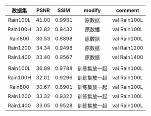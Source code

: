|  数据集  | PSNR  |  SSIM  |    modify    |   comment    |
| :------: | :---: | :----: | :----------: | :----------: |
| Rain100L | 41.00 | 0.9931 |    原数据    | val Rain100L |
| Rain100H | 32.82 | 0.9432 |    原数据    | val Rain100L |
| Rain800  | 30.53 | 0.8898 |    原数据    | val Rain100L |
| Rain1200 | 34.34 | 0.9498 |    原数据    | val Rain1200 |
| Rain1400 | 33.40 | 0.9567 |    原数据    | val Rain1400 |
|          |       |        |              |              |
| Rain100L | 36.89 | 0.9788 | 训练集放一起 | val Rain100L |
| Rain100H | 32.01 | 0.9296 | 训练集放一起 | val Rain100L |
| Rain800  | 30.67 | 0.8901 | 训练集放一起 | val Rain100L |
| Rain1200 | 33.32 | 0.9322 | 训练集放一起 | val Rain100L |
| Rain1400 | 33.05 | 0.9528 | 训练集放一起 | val Rain100L |

